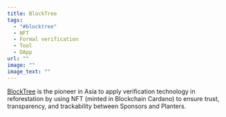 ```yaml
---
title: BlockTree
tags:
  - "#blocktree"
  - NFT
  - Formal verification
  - Tool
  - DApp
url: ""
image: ""
image_text: ""
---
```


[BlockTree](https://blocktree.asia/en/) is the pioneer in Asia to apply verification technology in reforestation by using NFT (minted in Blockchain Cardano) to ensure trust, transparency, and trackability between Sponsors and Planters.
